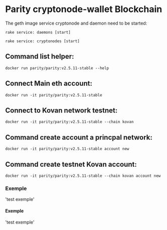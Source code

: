 # Parity cryptonode-wallet Blockchain

The geth image service cryptonode and daemon need to be started:

```rake service: daemons [start]```

```rake service: cryptonodes [start]```

## Command list helper:

```docker run parity/parity:v2.5.11-stable --help```

## Connect Main eth account:

```docker run -it parity/parity:v2.5.11-stable```

## Connect to Kovan network testnet:

```docker run -it parity/parity:v2.5.11-stable --chain kovan```

## Command create account a princpal network:

```docker run -it parity/parity:v2.5.11-stable account new```

## Command create testnet Kovan account:

```docker run -it parity/parity:v2.5.11-stable --chain kovan account new```









### Exemple
'test exemple'

#### Exemple
'test exemple'


